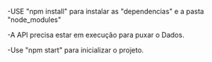 
-USE "npm install" para instalar as "dependencias" e a pasta "node_modules"

-A API precisa estar em execução para puxar o Dados.

-Use "npm start" para inicializar o projeto.